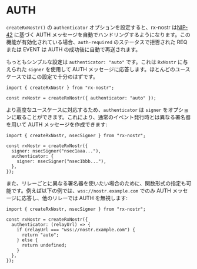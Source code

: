 # AUTH

`createRxNostr()` の `authenticator` オプションを設定すると、rx-nostr は[NIP-42](https://github.com/nostr-protocol/nips/blob/master/42.md) に基づく AUTH メッセージを自動でハンドリングするようになります。この機能が有効化されている場合、`auth-required` のステータスで拒否された REQ または EVENT は AUTH の成功後に自動で再送されます。

もっともシンプルな設定は `authenticator: "auto"` です。これは `RxNostr` に与えられた `signer` を使用して AUTH メッセージに応答します。ほとんどのユースケースではこの設定で十分のはずです。

```ts:line-numbers
import { createRxNostr } from "rx-nostr";

const rxNostr = createRxNostr({ authenticator: "auto" });
```

より高度なユースケースに対応するため、`authenticator` は `signer` をオプションに取ることができます。これにより、通常のイベント発行時とは異なる署名器を用いて AUTH メッセージを作成できます:

```ts:line-numbers
import { createRxNostr, nsecSigner } from "rx-nostr";

const rxNostr = createRxNostr({
  signer: nsecSigner("nsec1aaa..."),
  authenticator: {
    signer: nsecSigner("nsec1bbb..."),
  },
});
```

また、リレーごとに異なる署名器を使いたい場合のために、関数形式の指定も可能です。例えば以下の例では、`wss://nostr.example.com` でのみ AUTH メッセージに応答し、他のリレーでは AUTH を無視します:

```ts:line-numbers
import { createRxNostr, nsecSigner } from "rx-nostr";

const rxNostr = createRxNostr({
  authenticator: (relayUrl) => {
    if (relayUrl === "wss://nostr.example.com") {
      return "auto";
    } else {
      return undefined;
    }
  },
});
```
